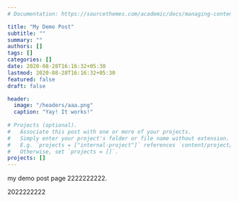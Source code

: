 ```yaml
---
# Documentation: https://sourcethemes.com/academic/docs/managing-content/

title: "My Demo Post"
subtitle: ""
summary: ""
authors: []
tags: []
categories: []
date: 2020-08-28T16:16:32+05:30
lastmod: 2020-08-28T16:16:32+05:30
featured: false
draft: false

header:
  image: "/headers/aaa.png"
  caption: "Yay! It works!"
  
# Projects (optional).
#   Associate this post with one or more of your projects.
#   Simply enter your project's folder or file name without extension.
#   E.g. `projects = ["internal-project"]` references `content/project/deep-learning/index.md`.
#   Otherwise, set `projects = []`.
projects: []
---
```

my demo post page 2222222222. 

2022222222